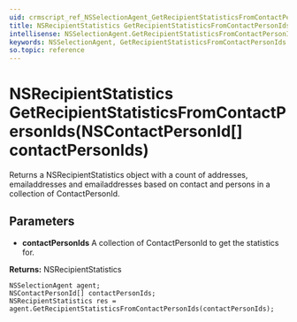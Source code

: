 ```yaml
---
uid: crmscript_ref_NSSelectionAgent_GetRecipientStatisticsFromContactPersonIds
title: NSRecipientStatistics GetRecipientStatisticsFromContactPersonIds(NSContactPersonId[] contactPersonIds)
intellisense: NSSelectionAgent.GetRecipientStatisticsFromContactPersonIds
keywords: NSSelectionAgent, GetRecipientStatisticsFromContactPersonIds
so.topic: reference
---
```


# NSRecipientStatistics GetRecipientStatisticsFromContactPersonIds(NSContactPersonId[] contactPersonIds)

Returns a NSRecipientStatistics object with a count of addresses, emailaddresses and emailaddresses based on contact and persons in a collection of ContactPersonId.

## Parameters

* **contactPersonIds** A collection of ContactPersonId to get the statistics for.

**Returns:** NSRecipientStatistics

```crmscript
NSSelectionAgent agent;
NSContactPersonId[] contactPersonIds;
NSRecipientStatistics res = agent.GetRecipientStatisticsFromContactPersonIds(contactPersonIds);
```

